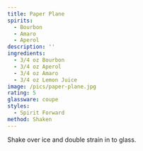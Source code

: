 ```yaml
---
title: Paper Plane
spirits:
  - Bourbon
  - Amaro
  - Aperol
description: ''
ingredients:
  - 3/4 oz Bourbon
  - 3/4 oz Aperol
  - 3/4 oz Amaro
  - 3/4 oz Lemon Juice
image: /pics/paper-plane.jpg
rating: 5
glassware: coupe
styles:
  - Spirit Forward
method: Shaken
---
```


Shake over ice and double strain in to glass.